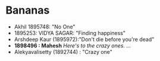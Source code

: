 # Bananas
* Akhil 1895748: "No One"
*  1895253: VIDYA SAGAR: "Finding happiness"
* Arshdeep Kaur (1895972):"Don't die before you're dead"
* **1898496 : Mahesh** *Here's to the crazy ones. ...*
* Alekyavalisetty (1892744) : "Crazy one"
